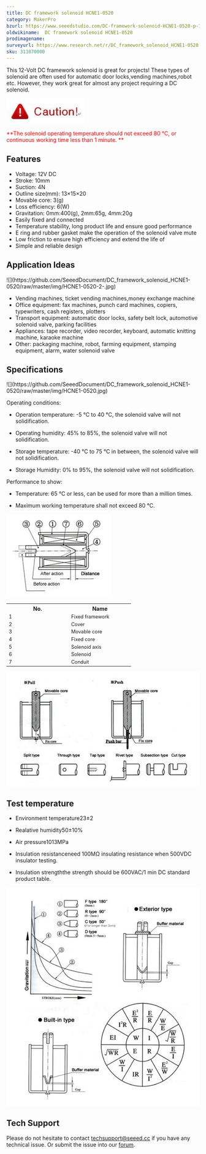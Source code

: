 ```yaml
---
title: DC framework solenoid HCNE1-0520
category: MakerPro
bzurl: https://www.seeedstudio.com/DC-framework-solenoid-HCNE1-0520-p-1043.html
oldwikiname:  DC framework solenoid HCNE1-0520
prodimagename:
surveyurl: https://www.research.net/r/DC_framework_solenoid_HCNE1-0520
sku: 311070000   
---
```

This 12-Volt DC framework solenoid is great for projects! These types of solenoid are often used for automatic door locks,vending machines,robot etc. However, they work great for almost any project requiring a DC solenoid.

![](https://github.com/SeeedDocument/DC_framework_solenoid_HCNE1-0520/raw/master/img/Caution.jpg)

<font color="Red">**The solenoid operating temperature should not exceed 80 ℃, or continuous working time less than 1 minute. ** </font>

##   Features

*   Voltage: 12V DC
*   Stroke: 10mm
*   Suction: 4N
*   Outline size(mm): 13×15×20
*   Movable core: 3(g)
*   Loss efficiency: 6(W)
*   Gravitation: 0mm:400(g), 2mm:65g, 4mm:20g
*   Easily fixed and connected
*   Temperature stability, long product life and ensure good performance
*   E ring and rubber gasket make the operation of the solenoid valve mute
*   Low friction to ensure high efficiency and extend the life of
*   Simple and reliable design

##   Application Ideas

<div class="center"><div class="floatnone">![](https://github.com/SeeedDocument/DC_framework_solenoid_HCNE1-0520/raw/master/img/HCNE1-0520-2-.jpg)</div></div>

*   Vending machines, ticket vending machines,money exchange machine
*   Office equipment: fax machines, punch card machines, copiers, typewriters, cash registers, plotters
*   Transport equipment: automatic door locks, safety belt lock, automotive solenoid valve, parking facilities
*   Appliances: tape recorder, video recorder, keyboard, automatic knitting machine, karaoke machine
*   Other: packaging machine, robot, farming equipment, stamping equipment, alarm, water solenoid valve

##   Specifications

<div class="center"><div class="floatnone">![](https://github.com/SeeedDocument/DC_framework_solenoid_HCNE1-0520/raw/master/img/HCNE1-0520.jpg)</div></div>

Operating conditions:

*   Operation temperature: -5 ℃ to 40 ℃, the solenoid valve will not solidification.

*   Operating humidity: 45% to 85%, the solenoid valve will not solidification.

*   Storage temperature: -40 ℃ to 75 ℃ in between, the solenoid valve will not solidification.

*   Storage Humidity: 0% to 95%, the solenoid valve will not solidification.

Performance to show:

*   Temperature: 65 ℃ or less, can be used for more than a million times.

*   Maximum working temperature shall not exceed 80 ℃.

![](https://github.com/SeeedDocument/DC_framework_solenoid_HCNE1-0520/raw/master/img/HCNE1-0520-3-.jpg)

<table >
<tr>
<th>No.
</th>
<th>Name
</th></tr>
<tr style="font-size: 90%">
<td width="150"> 1
</td>
<td width="150">  Fixed framework
</td></tr>
<tr style="font-size: 90%">
<td width="150"> 2
</td>
<td width="150">  Cover
</td></tr>
<tr style="font-size: 90%">
<td width="150"> 3
</td>
<td width="150">  Movable core
</td></tr>
<tr style="font-size: 90%">
<td width="150"> 4
</td>
<td width="150">  Fixed core
</td></tr>
<tr style="font-size: 90%">
<td width="150"> 5
</td>
<td width="150">  Solenoid axis
</td></tr>
<tr style="font-size: 90%">
<td width="150"> 6
</td>
<td width="150">  Solenoid
</td></tr>
<tr style="font-size: 90%">
<td width="150"> 7
</td>
<td width="150">  Conduit
</td></tr></table>

![](https://github.com/SeeedDocument/DC_framework_solenoid_HCNE1-0520/raw/master/img/HCNE1-0520-4-.jpg)

##   Test temperature

*   Environment temperature23±2

*   Realative humidity50±10%

*   Air pressure1013MPa

*   Insulation resistanceneed 100MΩ insulating resistance when 500VDC insulator testing.

*   Insulation strengththe strength should be 600VAC/1 min DC standard product table.

![](https://github.com/SeeedDocument/DC_framework_solenoid_HCNE1-0520/raw/master/img/HCNE1-0520-5-.jpg)

## Tech Support
Please do not hesitate to contact [techsupport@seeed.cc](techsupport@seeed.cc) if you have any technical issue. Or submit the issue into our [forum](http://forum.seeedstudio.com/). 